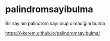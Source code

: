 # palindromsayibulma
Bir sayının palindrom sayı olup olmadığını bulma

https://kkerem.github.io/palindromsayibulma/
